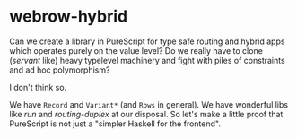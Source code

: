 # webrow-hybrid

Can we create a library in PureScript for type safe routing and hybrid apps which operates purely on the value level? Do we really have to clone (_servant_ like) heavy typelevel machinery and fight with piles of constraints and ad hoc polymorphism?

I don't think so.

We have `Record` and `Variant*` (and `Rows` in general). We have wonderful libs like _run_ and _routing-duplex_ at our disposal.
So let's make a little proof that PureScript is not just a "simpler Haskell for the frontend".

